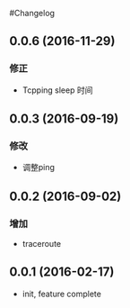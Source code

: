 #Changelog

## 0.0.6 (2016-11-29)
### 修正
* Tcpping sleep 时间

## 0.0.3 (2016-09-19)
### 修改
* 调整ping

## 0.0.2 (2016-09-02)
### 增加
* traceroute

## 0.0.1 (2016-02-17)
* init, feature complete
